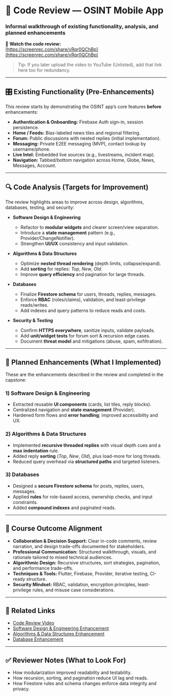 
# 🧪 Code Review — OSINT Mobile App
### Informal walkthrough of existing functionality, analysis, and planned enhancements

🎥 **Watch the code review:**  
[https://screenrec.com/share/vRqr0QChBp](https://screenrec.com/share/vRqr0QChBp)

> Tip: If you later upload the video to YouTube (Unlisted), add that link here too for redundancy.

---

## 🎛️ Existing Functionality (Pre-Enhancements)
This review starts by demonstrating the OSINT app’s core features **before** enhancements:

- **Authentication & Onboarding:** Firebase Auth sign-in, session persistence.
- **Home / Feeds:** Bias-labeled news tiles and regional filtering.
- **Forum:** Public discussions with nested replies (initial implementation).
- **Messaging:** Private E2EE messaging (MVP), contact lookup by username/phone.
- **Live Intel:** Embedded live sources (e.g., livestreams, incident map).
- **Navigation:** Tabbed/bottom navigation across Home, Globe, News, Messages, Account.

---

## 🔍 Code Analysis (Targets for Improvement)
The review highlights areas to improve across design, algorithms, databases, testing, and security:

- **Software Design & Engineering**
  - Refactor to **modular widgets** and clearer screen/view separation.
  - Introduce a **state management** pattern (e.g., Provider/ChangeNotifier).
  - Strengthen **UI/UX** consistency and input validation.

- **Algorithms & Data Structures**
  - Optimize **nested thread rendering** (depth limits, collapse/expand).
  - Add **sorting** for replies: *Top*, *New*, *Old*.
  - Improve **query efficiency** and pagination for large threads.

- **Databases**
  - Finalize **Firestore schema** for users, threads, replies, messages.
  - Enforce **RBAC** (roles/claims), validation, and least-privilege reads/writes.
  - Add indexes and query patterns to reduce reads and costs.

- **Security & Testing**
  - Confirm **HTTPS everywhere**, sanitize inputs, validate payloads.
  - Add **unit/widget tests** for forum sort & recursion edge cases.
  - Document **threat model** and mitigations (abuse, spam, exfiltration).

---

## 🧩 Planned Enhancements (What I Implemented)
These are the enhancements described in the review and completed in the capstone:

### 1) Software Design & Engineering
- Extracted reusable **UI components** (cards, list tiles, reply blocks).
- Centralized navigation and **state management** (Provider).
- Hardened form flows and **error handling**; improved accessibility and UX.

### 2) Algorithms & Data Structures
- Implemented **recursive threaded replies** with visual depth cues and a **max indentation** rule.
- Added reply **sorting** (*Top*, *New*, *Old*), plus load-more for long threads.
- Reduced query overhead via **structured paths** and targeted listeners.

### 3) Databases
- Designed a **secure Firestore schema** for posts, replies, users, messages.
- Applied **rules** for role-based access, ownership checks, and input constraints.
- Added **compound indexes** and paginated reads.

---

## 🎯 Course Outcome Alignment
- **Collaboration & Decision Support:** Clear in-code comments, review narration, and design trade-offs documented for stakeholders.
- **Professional Communication:** Structured walkthrough, visuals, and rationale tailored to mixed technical audiences.
- **Algorithmic Design:** Recursive structures, sort strategies, pagination, and performance trade-offs.
- **Techniques & Tools:** Flutter, Firebase, Provider, iterative testing, CI-ready structure.
- **Security Mindset:** RBAC, validation, encryption principles, least-privilege rules, and misuse case considerations.

---

## 📂 Related Links
- [Code Review Video](code_review/)
- [Software Design & Engineering Enhancement](artifacts/software_design/)
- [Algorithms & Data Structures Enhancement](artifacts/algorithms/)
- [Database Enhancement](artifacts/databases/)

---

## ✅ Reviewer Notes (What to Look For)
- How modularization improved readability and testability.
- How recursion, sorting, and pagination reduce UI lag and reads.
- How Firestore rules and schema changes enforce data integrity and privacy.

